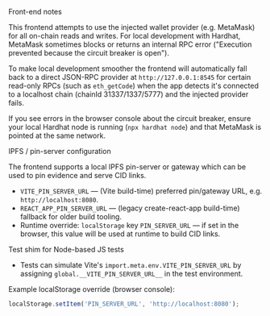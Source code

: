 Front-end notes

This frontend attempts to use the injected wallet provider (e.g. MetaMask) for all on-chain reads and writes. For local development with Hardhat, MetaMask sometimes blocks or returns an internal RPC error ("Execution prevented because the circuit breaker is open").

To make local development smoother the frontend will automatically fall back to a direct JSON-RPC provider at `http://127.0.0.1:8545` for certain read-only RPCs (such as `eth_getCode`) when the app detects it's connected to a localhost chain (chainId 31337/1337/5777) and the injected provider fails.

If you see errors in the browser console about the circuit breaker, ensure your local Hardhat node is running (`npx hardhat node`) and that MetaMask is pointed at the same network.


IPFS / pin-server configuration

The frontend supports a local IPFS pin-server or gateway which can be used to pin evidence and serve CID links.

- `VITE_PIN_SERVER_URL` — (Vite build-time) preferred pin/gateway URL, e.g. `http://localhost:8080`.
- `REACT_APP_PIN_SERVER_URL` — (legacy create-react-app build-time) fallback for older build tooling.
- Runtime override: `localStorage` key `PIN_SERVER_URL` — if set in the browser, this value will be used at runtime to build CID links.

Test shim for Node-based JS tests

- Tests can simulate Vite's `import.meta.env.VITE_PIN_SERVER_URL` by assigning `global.__VITE_PIN_SERVER_URL__` in the test environment.

Example localStorage override (browser console):

```js
localStorage.setItem('PIN_SERVER_URL', 'http://localhost:8080');
```
